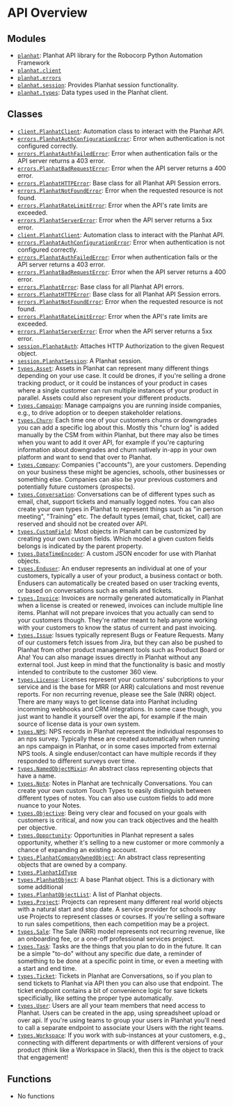 <!-- markdownlint-disable -->

# API Overview

## Modules

- [`planhat`](./planhat.md#module-planhat): Planhat API library for the Robocorp Python Automation Framework
- [`planhat.client`](./planhat.client.md#module-planhatclient)
- [`planhat.errors`](./planhat.errors.md#module-planhaterrors)
- [`planhat.session`](./planhat.session.md#module-planhatsession): Provides Planhat session functionality.
- [`planhat.types`](./planhat.types.md#module-planhattypes): Data types used in the Planhat client.

## Classes

- [`client.PlanhatClient`](./planhat.client.md#class-planhatclient): Automation class to interact with the Planhat API.
- [`errors.PlanhatAuthConfigurationError`](./planhat.errors.md#class-planhatauthconfigurationerror): Error when authentication is not configured correctly.
- [`errors.PlanhatAuthFailedError`](./planhat.errors.md#class-planhatauthfailederror): Error when authentication fails or the API server returns a 403 error.
- [`errors.PlanhatBadRequestError`](./planhat.errors.md#class-planhatbadrequesterror): Error when the API server returns a 400 error.
- [`errors.PlanhatHTTPError`](./planhat.errors.md#class-planhathttperror): Base class for all Planhat API Session errors.
- [`errors.PlanhatNotFoundError`](./planhat.errors.md#class-planhatnotfounderror): Error when the requested resource is not found.
- [`errors.PlanhatRateLimitError`](./planhat.errors.md#class-planhatratelimiterror): Error when the API's rate limits are exceeded.
- [`errors.PlanhatServerError`](./planhat.errors.md#class-planhatservererror): Error when the API server returns a 5xx error.
- [`client.PlanhatClient`](./planhat.client.md#class-planhatclient): Automation class to interact with the Planhat API.
- [`errors.PlanhatAuthConfigurationError`](./planhat.errors.md#class-planhatauthconfigurationerror): Error when authentication is not configured correctly.
- [`errors.PlanhatAuthFailedError`](./planhat.errors.md#class-planhatauthfailederror): Error when authentication fails or the API server returns a 403 error.
- [`errors.PlanhatBadRequestError`](./planhat.errors.md#class-planhatbadrequesterror): Error when the API server returns a 400 error.
- [`errors.PlanhatError`](./planhat.errors.md#class-planhaterror): Base class for all Planhat API errors.
- [`errors.PlanhatHTTPError`](./planhat.errors.md#class-planhathttperror): Base class for all Planhat API Session errors.
- [`errors.PlanhatNotFoundError`](./planhat.errors.md#class-planhatnotfounderror): Error when the requested resource is not found.
- [`errors.PlanhatRateLimitError`](./planhat.errors.md#class-planhatratelimiterror): Error when the API's rate limits are exceeded.
- [`errors.PlanhatServerError`](./planhat.errors.md#class-planhatservererror): Error when the API server returns a 5xx error.
- [`session.PlanhatAuth`](./planhat.session.md#class-planhatauth): Attaches HTTP Authorization to the given Request object.
- [`session.PlanhatSession`](./planhat.session.md#class-planhatsession): A Planhat session.
- [`types.Asset`](./planhat.types.md#class-asset): Assets in Planhat can represent many different things depending on your use case. It could be drones, if you're selling a drone tracking product, or it could be instances of your product in cases where a single customer can run multiple instances of your product in parallel. Assets could also represent your different products.
- [`types.Campaign`](./planhat.types.md#class-campaign): Manage campaigns you are running inside companies, e.g., to drive adoption or to deepen stakeholder relations.
- [`types.Churn`](./planhat.types.md#class-churn): Each time one of your customers churns or downgrades you can add a specific log about this. Mostly this "churn log" is added manually by the CSM from within Planhat, but there may also be times when you want to add it over API, for example if you're capturing information about downgrades and churn natively in-app in your own platform and want to send that over to Planhat.
- [`types.Company`](./planhat.types.md#class-company): Companies ("accounts"), are your customers. Depending on your business these might be agencies, schools, other businesses or something else. Companies can also be your previous customers and potentially future customers (prospects).
- [`types.Conversation`](./planhat.types.md#class-conversation): Conversations can be of different types such as email, chat, support tickets and manually logged notes. You can also create your own types in Planhat to represent things such as "in person meeting", "Training" etc. The default types (email, chat, ticket, call) are reserved and should not be created over API.
- [`types.CustomField`](./planhat.types.md#class-customfield): Most objects in Planaht can be customized by creating your own custom fields. Which model a given custom fields belongs is indicated by the parent property.
- [`types.DateTimeEncoder`](./planhat.types.md#class-datetimeencoder): A custom JSON encoder for use with Planhat objects.
- [`types.Enduser`](./planhat.types.md#class-enduser): An enduser represents an individual at one of your customers, typically a user of your product, a business contact or both. Endusers can automatically be created based on user tracking events, or based on conversations such as emails and tickets.
- [`types.Invoice`](./planhat.types.md#class-invoice): Invoices are normally generated automatically in Planhat when a license is created or renewed, invoices can include multiple line items. Planhat will not prepare invoices that you actually can send to your customers though. They're rather meant to help anyone working with your customers to know the status of current and past invoicing.
- [`types.Issue`](./planhat.types.md#class-issue): Issues typically represent Bugs or Feature Requests. Many of our customers fetch issues from Jira, but they can also be pushed to Planhat from other product management tools such as Product Board or Aha! You can also manage issues directly in Planhat without any external tool. Just keep in mind that the functionality is basic and mostly intended to contribute to the customer 360 view.
- [`types.License`](./planhat.types.md#class-license): Licenses represent your customers' subcriptions to your service and is the base for MRR (or ARR) calculations and most revenue reports. For non recurring revenue, please see the Sale (NRR) object. There are many ways to get license data into Planhat including incomming webhooks and CRM integrations. In some case though, you just want to handle it yourself over the api, for example if the main source of license data is your own system.
- [`types.NPS`](./planhat.types.md#class-nps): NPS records in Planhat represent the individual responses to an nps survey. Typically these are created automatically when running an nps campaign in Planhat, or in some cases imported from external NPS tools. A single enduser/contact can have multiple records if they responded to different surveys over time.
- [`types.NamedObjectMixin`](./planhat.types.md#class-namedobjectmixin): An abstract class representing objects that have a name.
- [`types.Note`](./planhat.types.md#class-note): Notes in Planhat are technically Conversations. You can create your own custom Touch Types to easily distinguish between different types of notes. You can also use custom fields to add more nuance to your Notes.
- [`types.Objective`](./planhat.types.md#class-objective): Being very clear and focused on your goals with customers is critical, and now you can track objectives and the health per objective.
- [`types.Opportunity`](./planhat.types.md#class-opportunity): Opportunities in Planhat represent a sales opportunity, whether it's selling to a new customer or more commonly a chance of expanding an existing account.
- [`types.PlanhatCompanyOwnedObject`](./planhat.types.md#class-planhatcompanyownedobject): An abstract class representing objects that are owned by a company.
- [`types.PlanhatIdType`](./planhat.types.md#class-planhatidtype)
- [`types.PlanhatObject`](./planhat.types.md#class-planhatobject): A base Planhat object. This is a dictionary with some additional
- [`types.PlanhatObjectList`](./planhat.types.md#class-planhatobjectlist): A list of Planhat objects.
- [`types.Project`](./planhat.types.md#class-project): Projects can represent many different real world objects with a natural start and stop date. A service provider for schools may use Projects to represent classes or courses. If you're selling a software to run sales competitions, then each competition may be a project.
- [`types.Sale`](./planhat.types.md#class-sale): The Sale (NRR) model represents not recurring revenue, like an onboarding fee, or a one-off professional services project.
- [`types.Task`](./planhat.types.md#class-task): Tasks are the things that you plan to do in the future. It can be a simple "to-do" without any specific due date, a reminder of something to be done at a specific point in time, or even a meeting with a start and end time.
- [`types.Ticket`](./planhat.types.md#class-ticket): Tickets in Planhat are Conversations, so if you plan to send tickets to Planhat via API then you can also use that endpoint. The ticket endpoint contains a bit of convenience logic for save tickets specificially, like setting the proper type automatically.
- [`types.User`](./planhat.types.md#class-user): Users are all your team members that need access to Planhat. Users can be created in the app, using spreadsheet upload or over api. If you're using teams to group your users in Planhat you'll need to call a separate endpoint to associate your Users with the right teams.
- [`types.Workspace`](./planhat.types.md#class-workspace): If you work with sub-instances at your customers, e.g., connecting with different departments or with different versions of your product (think like a Workspace in Slack), then this is the object to track that engagement!

## Functions

- No functions
